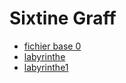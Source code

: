 # Sixtine Graff

* [fichier base 0](./base_0.html)
* [labyrinthe](./labyrinthe.html)
* [labyrinthe1](./labyrinthe1.html)
  

